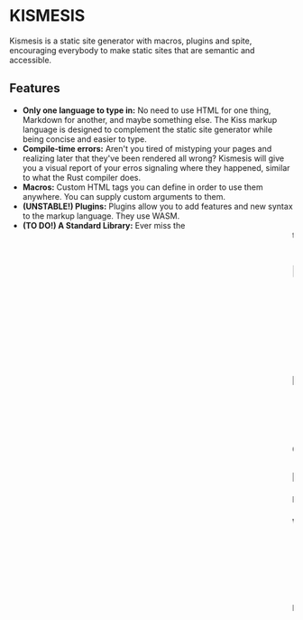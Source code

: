 # KISMESIS

Kismesis is a static site generator with macros, plugins and spite, encouraging everybody to make static sites that are semantic and accessible.

## Features
- **Only one language to type in:** No need to use HTML for one thing, Markdown for another, and maybe something else. The Kiss markup language is designed to complement the static site generator while being concise and easier to type.
- **Compile-time errors:** Aren't you tired of mistyping your pages and realizing later that they've been rendered all wrong? Kismesis will give you a visual report of your erros signaling where they happened, similar to what the Rust compiler does.
- **Macros:** Custom HTML tags you can define in order to use them anywhere. You can supply custom arguments to them.
- **(UNSTABLE!) Plugins:** Plugins allow you to add features and new syntax to the markup language. They use WASM.
- **(TO DO!) A Standard Library:** Ever miss the <marquee> tag? In Kismesis, you're not allowed to use deprecated tags, however it will come with a <marquee?> plugin, which will aim to replicate the behavior using only widely supported featues.

# How To Use
- Download one of the builds from the releases and add it to your `$PATH` environment variable. I recommend that you rename the executable to `kismesis` instead of `kismesis-ssg`
- To get started, run `kismesis new --name [project_name]`. This will create a new folder for your project. 
- Run `kismesis build` to build a project.

## Roadmap

- Make a TUI mode for that program
- Make a manual that is visible from this TUI
- Make a plugin manager
- Allow plugins to create new subcommands for the CLI

Check the [Kismesis Engine readme](https://github.com/lilith-in-starlight/kismesis) for a roadmap pertaining to the language and the generator's engine.

## FAQ
FAQ stands for both Forwardly Anticipated Questions and Frequently-ish Asked Questions.

### Why do you plan to error when using `<div>`?
- The reason for this is that we often utilize divisions as a catch-all, instead of utilizing more semantic alternatives like `header`, `footer`, `main`, `section`, and even `button`. `<container>` will get compiled as `<div>` in case you really know there is no better alternative. Think of it the same way you think of Rust's `unsafe`.
  - No, `<button>` is not that much harder to style than a div.
  
For questions about the Kismesis Language or its Engine, check [its respective readme](https://github.com/lilith-in-starligh/kismesis)
